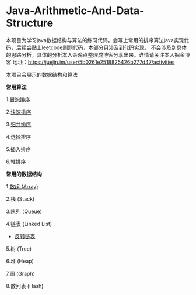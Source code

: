 # Java-Arithmetic-And-Data-Structure
本项目为学习java数据结构与算法的练习代码，会写上常用的排序算法java实现代码，后续会贴上leetcode刷题代码，本部分只涉及到代码实现，
不会涉及到具体的思路分析，具体的分析本人会晚点整理成博客分享出来。详情请关注本人掘金博客
地址：https://juejin.im/user/5b0261e2518825426b277d47/activities

本项目会展示的数据结构和算法

**常用算法**

1.[冒泡排序](https://github.com/kinglaw1204/Java-Arithmetic-And-Data-Structure/blob/master/arithmetic/src/core/BubbleSort.java)

2.[快速排序](https://github.com/kinglaw1204/Java-Arithmetic-And-Data-Structure/blob/master/arithmetic/src/core/FastSort.java)

3.[归并排序](https://gitee.com/kinglaw007/Java-Arithmetic-And-Data-Structure/blob/master/arithmetic/src/core/MergeSort.java)

4.选择排序

5.插入排序

6.堆排序


**常用的数据结构**

1.[数组 (Array)](https://github.com/kinglaw1204/Java-Arithmetic-And-Data-Structure/blob/master/arithmetic/src/core/BubbleSort.java)

2.栈 (Stack)

3.队列 (Queue)

4.链表 (Linked List)

* [反转链表](https://github.com/kinglaw1204/Java-Arithmetic-And-Data-Structure/blob/master/data-structure/src/core/ReverselinkedList.java)
		
5.树 (Tree)

6.堆 (Heap)

7.图 (Graph)

8.散列表 (Hash)
